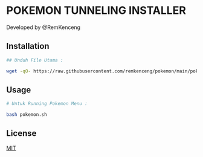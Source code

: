 # POKEMON TUNNELING INSTALLER

Developed by @RemKenceng

## Installation
```bash
## Unduh File Utama :

wget -qO- https://raw.githubusercontent.com/remkenceng/pokemon/main/pokemon.sh && chmod +x pokemon.sh && bash pokemon.sh
```

## Usage

```bash
# Untuk Running Pokemon Menu :

bash pokemon.sh
```

## License

[MIT](https://choosealicense.com/licenses/mit/)